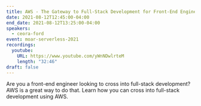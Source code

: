 ```yaml
---
title: AWS - The Gateway to Full-Stack Development for Front-End Engineers
date: 2021-08-12T12:45:00-04:00
end_date: 2021-08-12T13:25:00-04:00
speakers:
  - ceora-ford
event: moar-serverless-2021
recordings:
  youtube:
    URL: https://www.youtube.com/yWnNDwlrteM
    length: "32:46"
draft: false
---
```


Are you a front-end engineer looking to cross into full-stack development? AWS is a great way to do that. Learn how you can cross into full-stack development using AWS.
